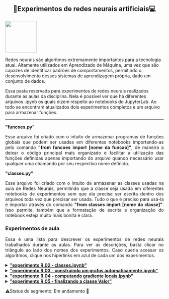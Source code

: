 <h2 align="center"> 🧠Experimentos de redes neurais artificiais💻 </h2>

<img src="https://user-images.githubusercontent.com/107013536/225460843-633e8f40-683f-4d8f-a420-c627d1d0a459.png" width="100" hight="100">

Redes neurais são algoritmos extremamente importantes para a tecnologia atual. Altamente utilizados em Aprendizado de Máquina, uma vez que são capazes de identificar padrões de comportamentos, permitindo o desenvolvimento desses sistemas de aprendizagem própria, dado um conjunto de dados.

Essa pasta reservada para experimentos de redes neurais realizados durante as aulas da disciplina. Nela é possível ver que há diferentes arquivos .ipynb os quais dizem respeito ao notebooks do JupyterLab. Ao todo se encontram atualizados dois experimentos completos e um arquivo para armazenar funções.

<hr>

<summary><b> "funcoes.py" </b></summary>
<p align='justify'>
Esse arquivo foi criado com o intuito de armazenar programas de funções globais que podem ser usadas em diferentes notebooks importando-as pelo comando <b>"from funcoes import [nome da funcao]"</b>, de maneira a deixar o código principal mais organizado e facilitar a utilização das funções definidas apenas importando do arquivo quando necessário usar qualquer uma chamando por seu respectivo nome definido.
</p>

<summary><b> "classes.py" </b></summary>
<p align='justify'>
Esse arquivo foi criado com o intuito de armazenar as classes usadas na aula de Redes Neurais, permitindo que a classe seja usada em diferentes notebooks de experimentos sem que ela precise ser escrita dentro dos arquivos toda vez que precisar ser usada. Tudo o que é preciso para usá-la é importar através do comando <b>"from classes import [nome da classe]"</b>. Isso permite, também que a formatação de escrita e organização do notebook esteja muito mais bonita e clara. 
</p>

<h3> Experimentos de aula </h3>
<p align='justify'>
Essa é uma lista para descrever os experimentos de redes neurais trabalhados durante as aulas. Para ver as descrições, basta clicar no triângulo ao lado dos nomes dos experimentos. Caso queria acessar os algoritmos, clique nos hiperlinks em azul de cada um dos experimentos.
</p>

<details><summary><b><a href="https://github.com/Sophlechim/Redes-Neurais---Sophia/blob/main/RedesNeurais/experimento%20R.02%20-%20classes.ipynb"> "experimento R.02 - classes.ipynb" </a></b></summary>
<p align='justify'>
Estamos finalmente fazendo o nosso primeiro expeirmento do segmento de Redes Neurais, o qual nos introduz um novo modelo de código classes. Vale ressaltar que este e o terceiro experimento foram feitos antes do primeiro porque não iremos trabalhar com ele.
</p>
<p align='justify'>
Mas o que são classes??? Elas são um modelo de código que serve para criar objetos, quaisquer coisas, pois em `Python`, quase tudo pode ser classificado como objeto. É uma forma muito útil de organizar dados e funções, de maneira que elas podem ser armazenadas em secções diferentes para cada tipo de objeto que queremos criar. A estrutura que exige o uso das classes é complexa de uma forma que apenas listas, funções, dicionários e conjuntos não conseguem realizar.
</p>
</details>

<details><summary><b><a href="https://github.com/Sophlechim/Redes-Neurais---Sophia/blob/main/RedesNeurais/experimento%20R.03%20-%20construindo%20um%20grafo%20automaticamente.ipynb"> "experimento R.03 - construindo um grafos automaticamente.ipynb" </a></b></summary>
<p align='justify'>
Seguindo o assunto sobre classes em `Python`, esse experimento três, feito na mesma aula que o experimento dois, utilizamos da modelo de classes para construir o primeiro passo de uma rede neural artificial usando um grafo que trabalhamos em sala de aula, fora do JupyterLab Notebook. Podemos ver esse grafo construído na secção `Refazendo o grafo que fizemos na aula anterior`. 
</p>
<p align='justify'>
<b>Nota:</b> Por enquanto, qualquer grafo plotado neste Notebook não pode ser visualizado, pois meu computador não possui o software necessário para retornar a imagem dentro do JupyterLab. Caso não tenha o software em seu computador e queria ver sem precisar baixá-lo, primeiramente, certifique-se de que tenha instalado o pacote `graphviz` (pode baixá-lo usando o código presente na célula 'raw' abaixo). Depois, acesse o seguinte link <a href="https://dreampuf.github.io/GraphvizOnline/"> GraphvizOnline </a> e copie cada um dos URL's retornados pelos códigos acima e substitua o que está no script em preto pelo `digraph` que deseja ver.
</p>
</details>

<details><summary><b><a href="https://github.com/Sophlechim/Redes-Neurais---Sophia/blob/main/RedesNeurais/experimento%20R.04%20-%20computando%20gradientes%20locais.ipynb"> "experimento R.04 - computando gradiente locais.ipynb" </a></b></summary>
<p align='justify'>
Partimos agora para a parte matemática da construção de um grafo computacional para uma rede neural artificial. Essa construção utilizou-se do mesmo conceito de classe trabalhado nos experimentos anteriores, para construir nossos grafos. Sendo assim, continuamos a trabalhar com a nossa classe criada no notebook anterior, R.03, para gerar o grafo computacional, de forma que atualizamos ele com novas informações com o intuito de calcular os gradientes locais através do processo chamado <i><b>backpropagation</i></b>. Este processo é uma base muito importante para a construção de uma rede neural, usando a <i><b>regra de cadeia</i></b> para treinar o modelo de rede, ajustando o peso das ligações da rede para minimizar a diferença entre o vetor de saída real e o esperado, como dito pelos autores do do artigo <a href='https://www.nature.com/articles/323533a0'>"Learning representation by back-propagation errors"</a>. A qualidade desse ajuste é medida pelo gradiente local de cada vértice numérico.
</p>
<p align='justify'>
Com isso, nós buscamos computar os gradientes locais e treinar uma rede neural manualmente, ou seja, definimos uma equação para calculá-los e alteramos parâmetros de maneira não muito prática. Por isso, aprendemos também à calcular o gradiente de maneira automática.
</p>
</details>

<details><summary><b><a href=""> "experimento R.05 - finalizando a classe Valor" </a></b></summary>
<p align='justify'>
Chegamos agora em um momento final para que nossa classe que trabalhamos nas últimas aulas possa ser treinada, pois aqui, nesse quinto experimento de redes neurais artificiais, vamos finalizar a classe `Valor`, de forma que ela esteja aprimorada da melhor maneira possível. Portanto, aqui, o que procuramos é tornar possível que ela possa realizar diferentes tipos de operações que vão muito além daquelas já existentes, acompanhando o funcionamento na nossa rede neural artificial.
Sendo assim, pudemos observar a forma que as operações se comportavam conforme rodamos cada uma delas antes e depois de definir as funções necessárias para que as operações escritas pudessem ser entendidas pelo Python.
</p>
</details>

⚠️Status do segmento: Em andamento 🔄
